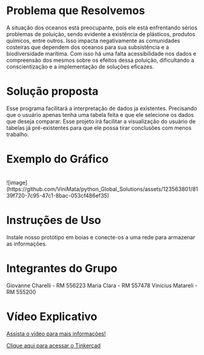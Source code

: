 # Problema que Resolvemos
<p> 
  A situação dos oceanos está preocupante, pois ele está enfrentando sérios problemas de poluição, sendo evidente a existência de plásticos, produtos químicos, entre outros. Isso impacta negativamente as comunidades costeiras que dependem dos oceanos para sua subsistência e a biodiversidade marítima. Com isso há uma falta acessibilidade nos dados e compreensão dos mesmos sobre os efeitos dessa poluição, dificultando a conscientização e a implementação de soluções eficazes.
</p>

# Solução proposta
<p>
  Esse programa facilitará a interpretação de dados ja existentes. Precisando que o usuário apenas tenha uma tabela feita e que ele selecione os dados que deseja comparar. Esse projeto irá facilitar a visualização do usuário de tabelas já pré-existentes para que ele possa tirar conclusões com menos trabalho.
</p>

# Exemplo do Gráfico
<br>
![image](https://github.com/ViniMata/python_Global_Solutions/assets/123563801/8139f720-7c95-47c1-8bac-053cf486ef35)

# Instruções de Uso
<p>
 Instale nosso protótipo em boias e conecte-os a uma rede para armazenar as informações.
</p>

# Integrantes do Grupo
Giovanne Charelli - RM 556223
Maria Clara - RM 557478
Vinicius Matareli - RM 555200

# Vídeo Explicativo
<a target="_blank" href="">Assista o vídeo para mais informações!</a>

<a target="_blank" href="[https://www.tinkercad.com/things/jO7TnuTGRs0-gs-tinkercad/editel?sharecode=3s0yQEZSaL6r1sMVp78WtNZn-1eR35R_uLStIrcplLs](https://www.tinkercad.com/things/2uWkKse7quu-gs-tinkercad/editel?sharecode=GkvVY0FOCu-EQd1eNx3ard7qUz5Ew1sbgOC2aXJdNY8)"> Clique aqui para acessar o Tinkercad</a>

